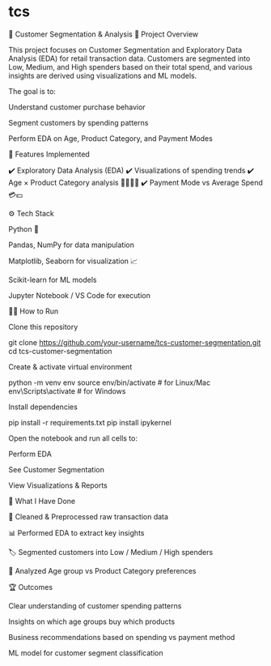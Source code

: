 # tcs


🛒 Customer Segmentation & Analysis
📌 Project Overview

This project focuses on Customer Segmentation and Exploratory Data Analysis (EDA) for retail transaction data. Customers are segmented into Low, Medium, and High spenders based on their total spend, and various insights are derived using visualizations and ML models.

The goal is to:

Understand customer purchase behavior

Segment customers by spending patterns

Perform EDA on Age, Product Category, and Payment Modes

🚀 Features Implemented

✔️ Exploratory Data Analysis (EDA)
✔️ Visualizations of spending trends
✔️ Age × Product Category analysis 👩‍🦱👨‍🦳
✔️ Payment Mode vs Average Spend 💳💵


⚙️ Tech Stack

Python 🐍

Pandas, NumPy for data manipulation

Matplotlib, Seaborn for visualization 📈

Scikit-learn for ML models

Jupyter Notebook / VS Code for execution

🏃‍♀️ How to Run

Clone this repository

git clone https://github.com/your-username/tcs-customer-segmentation.git
cd tcs-customer-segmentation


Create & activate virtual environment

python -m venv env
source env/bin/activate   # for Linux/Mac
env\Scripts\activate      # for Windows


Install dependencies

pip install -r requirements.txt
pip install ipykernel

Open the notebook and run all cells to:

Perform EDA

See Customer Segmentation

View Visualizations & Reports

📑 What I Have Done

🧹 Cleaned & Preprocessed raw transaction data

📊 Performed EDA to extract key insights

🏷️ Segmented customers into Low / Medium / High spenders

👥 Analyzed Age group vs Product Category preferences


🏆 Outcomes

Clear understanding of customer spending patterns

Insights on which age groups buy which products

Business recommendations based on spending vs payment method

ML model for customer segment classification
